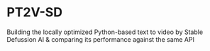 # PT2V-SD
Building the locally optimized Python-based text to video by Stable Defussion AI &amp; comparing its performance against the same API
